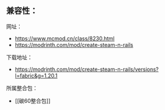 兼容性：
- 

网址：
- https://www.mcmod.cn/class/8230.html
- https://modrinth.com/mod/create-steam-n-rails

下载地址：
- https://modrinth.com/mod/create-steam-n-rails/versions?l=fabric&g=1.20.1

所属整合包：
- [[碳60整合包]]